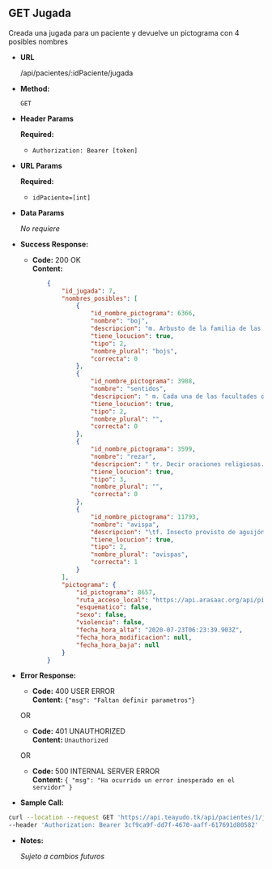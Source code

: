 **GET Jugada**
----
  Creada una jugada para un paciente y devuelve un pictograma con 4 posibles nombres

* **URL**

  /api/pacientes/:idPaciente/jugada



* **Method:**

  `GET`

*  **Header Params**

    **Required:**
   * `Authorization: Bearer [token]`

*  **URL Params**

    **Required:**
   * `idPaciente=[int]`

* **Data Params**

   _No requiere_ 

* **Success Response:**

  * **Code:** 200 OK <br />
    **Content:** 
	```json
		{
			"id_jugada": 7,
			"nombres_posibles": [
				{
					"id_nombre_pictograma": 6366,
					"nombre": "boj",
					"descripcion": "m. Arbusto de la familia de las Buxáceas, de unos cuatro metros de altura, con tallos derechos, muy ramosos, hojas persistentes, opuestas, elípticas, duras y lustrosas, flores pequeñas, blanquecinas, de mal olor, en hacecillos axilares, y madera amarilla,",
					"tiene_locucion": true,
					"tipo": 2,
					"nombre_plural": "bojs",
					"correcta": 0
				},
				{
					"id_nombre_pictograma": 3988,
					"nombre": "sentidos",
					"descripcion": " m. Cada una de las facultades que tienen el hombre y los animales para percibir las impresiones del mundo exterior: los cinco sentidos; el sentido del olfato. ",
					"tiene_locucion": true,
					"tipo": 2,
					"nombre_plural": "",
					"correcta": 0
				},
				{
					"id_nombre_pictograma": 3599,
					"nombre": "rezar",
					"descripcion": " tr. Decir oraciones religiosas. También intr.",
					"tiene_locucion": true,
					"tipo": 3,
					"nombre_plural": "",
					"correcta": 0
				},
				{
					"id_nombre_pictograma": 11793,
					"nombre": "avispa",
					"descripcion": "\tf. Insecto provisto de aguijón de 1 a 1,5 cm de largo, de color amarillo con fajas negras, que vive en sociedad.",
					"tiene_locucion": true,
					"tipo": 2,
					"nombre_plural": "avispas",
					"correcta": 1
				}
			],
			"pictograma": {
				"id_pictograma": 8657,
				"ruta_acceso_local": "https://api.arasaac.org/api/pictograms/6925",
				"esquematico": false,
				"sexo": false,
				"violencia": false,
				"fecha_hora_alta": "2020-07-23T06:23:39.903Z",
				"fecha_hora_modificacion": null,
				"fecha_hora_baja": null
			}
		}
	```

 
* **Error Response:**

    * **Code:** 400 USER ERROR <br />
    **Content:** `{"msg": "Faltan definir parametros"}`

  OR

  * **Code:** 401 UNAUTHORIZED <br />
    **Content:** `Unauthorized`

  OR

  * **Code:** 500 INTERNAL SERVER ERROR <br />
    **Content:** `{ "msg": "Ha ocurrido un error inesperado en el servidor" }`

* **Sample Call:**

```bash
curl --location --request GET 'https://api.teayudo.tk/api/pacientes/1/jugada' \
--header 'Authorization: Bearer 3cf9ca9f-dd7f-4670-aaff-617691d80582'
```

* **Notes:**

  _Sujeto a cambios futuros_

